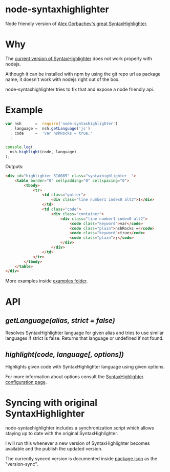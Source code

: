 # node-syntaxhighlighter

Node friendly version of [Alex Gorbachev's great SyntaxHighlighter](http://alexgorbatchev.com/SyntaxHighlighter/).

# Why

The [current version of SyntaxHighlighter](https://github.com/alexgorbatchev/SyntaxHighlighter) does not work properly with nodejs.

Although it can be installed with npm by using the git repo url as package name, it doesn't work with nodejs right out of the box.

node-syntaxhighlighter tries to fix that and expose a node friendly api. 

# Example

```javascript
var nsh      =  require('node-syntaxhighlighter')
  , language =  nsh.getLanguage('js')
  , code     =  'var nshRocks = true;'
  ;

console.log(
  nsh.highlight(code, language)
);
```

Outputs:

```html
<div id="highlighter_310085" class="syntaxhighlighter  ">
    <table border="0" cellpadding="0" cellspacing="0">
        <tbody>
            <tr>
                <td class="gutter">
                    <div class="line number1 index0 alt2">1</div>
                </td>
                <td class="code">
                    <div class="container">
                        <div class="line number1 index0 alt2">
                            <code class="keyword">var</code>
                            <code class="plain">nshRocks =</code>
                            <code class="keyword">true</code>
                            <code class="plain">;</code>
                        </div>
                    </div>
                </td>
            </tr>
        </tbody>
    </table>
</div>
```

More examples inside [examples folder](./node-syntaxhighlighter/tree/master/examples).

# API

## *getLanguage(alias, strict = false)*

Resolves SyntaxHighlighter language for given alias and tries to use similar languages if strict is false.
Returns that language or undefined if not found.

## *highlight(code, language[, options])*

Highlights given code with SyntaxHighlighter language using given options.

For more information about options consult the [SyntaxHighlighter configuration page](http://alexgorbatchev.com/SyntaxHighlighter/manual/configuration/).

# Syncing with original SyntaxHighlighter

node-syntaxhighlighter includes a synchronization script which allows staying up to date with the original SyntaxHighlighter.

I will run this whenever a new version of SyntaxHighlighter becomes available and the publish the updated version.

The currently synced version is documented inside [package.json](./node-syntaxhighlighter/blob/master/package.json) as the "version-sync".


